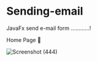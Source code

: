 # Sending-email

JavaFx send e-mail form ............!

Home Page 💾

![Screenshot (444)](https://user-images.githubusercontent.com/87766409/139252298-ef86ef44-ea61-4a01-9e85-59ff6bbc5e3b.png)
